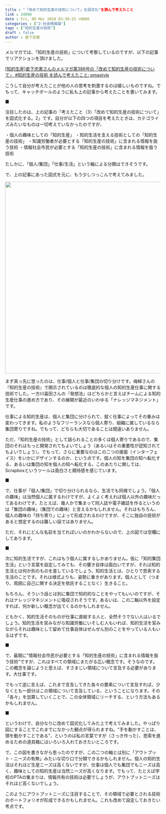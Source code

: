 ```yaml
---
title : "「改めて知的生産の技術について」を図式化"を読んで考えたこと
link : 24098
date : Fri, 09 Mar 2018 03:30:25 +0000
categories : ["2-社会情報論"]
tags : ["知的生産の技術"]
draft : false
author : 倉下忠憲
---
```


メルマガでは、「知的生産の技術」について考察しているのですが、以下の記事でリアクションを頂けました。

<a href="http://pmastyle.seesaa.net/article/457758481.html" title="[知的生産]倉下忠憲さんのメルマガ第386号の「改めて知的生産の技術について」 #知的生産の技術　を読んで考えたこと: pmastyle">[知的生産]倉下忠憲さんのメルマガ第386号の「改めて知的生産の技術について」 #知的生産の技術 を読んで考えたこと: pmastyle</a>

こうして自分が考えたことが他の人の思考を刺激するのは嬉しいものですね。でもって、キャッチボールのように私も上の記事から考えたことを書いてみます。

■

注目したのは、上の記事の「考えたこと（3）「改めて知的生産の技術について」を図式化する。2」です。自分が以下の四つの項目を考えたときは、カテゴライズみたいなものは一切考えていなかったのですが、

・個人の趣味としての「知的生産」
・知的生活を支える技術としての「知的生産の技術」
・知識労働者が必要とする「知的生産の技術」に含まれる情報を扱う技術
・情報社会市民が必要とする「知的生産の技術」に含まれる情報を扱う技術

たしかに、「個人/集団」「仕事/生活」という軸による分類はできそうです。

で、上の記事にあった図式を元に、もう少しつっこんで考えてみました。

<a href="https://rashita.net/blog/?attachment_id=24102" rel="attachment wp-att-24102"><img src="https://rashita.net/blog/wp-content/uploads/2018/03/screenshot-8.png" alt="" width="822" height="619" class="alignnone size-full wp-image-24102" /></a>

まず真っ先に思ったのは、仕事/個人と仕事/集団の切り分けです。梅棹さんの『知的生産の技術』で開示されているのは徹底的な個人の知的生産仕事に関する技術でした。一方川喜田さんの『発想法』はどちらかと言えばチームによる知的生産仕事の進め方であり、その展開が最近のいわゆる「ナレッジマネジメント」です。

仕事による知的生産は、個人と集団に分けられて、就く仕事によってその重みは変わってきます。私のようなフリーランスなら個人寄り、組織に属しているなら集団寄りですね。でもって、どちらも大切であることは間違いありません。

ただ、「知的生産の技術」として語られることの多くは個人寄りであるので、集団のそれはもっと開発されてもよいでしょう（あるいはその重要性が認知されてもよいでしょう）。でもって、さらに重要なのはこの二つの接面（インターフェイス）をいかにデザインするのか、という点です。個人の知を集団の知へ転化する、あるいは集団の知を個人の知へ転化する。このあたりに関しては、Scrapboxというツールは面白さと期待感を感じています。

■

で、仕事が「個人/集団」で切り分けられるなら、生活でも同様でしょう。「個人の趣味」は当然個人に属するわけですが、よくよく考えれば個人以外の趣味だってあるわけです。たとえば、幾人かで集まって同人誌や電子雑誌を作るというのは「集団の趣味」（集団での趣味）と言えるかもしれません。それはもちろん、個人の趣味の「持ち寄り」によって形成されるわけですが、そこに独自の技術があると想定するのは難しい話ではありません。

ただ、それにどんな名前を当てればいいのかわからないので、上の図では空欄にしてあります。

■

次に知的生活ですが、これはもう個人に属するしかありません。仮に「知的集団生活」という言葉を設定してみても、その響き自体は面白いですが、それは知的生活とは何か別のものを差しているでしょう。知的生活とは、ひとりで思索する生活のことです。それは様式よりも、姿勢に重きがあります。個人として（つまり、周囲に自己に関する決定を依託することなく）生きること。

もちろん、そういう話とは別に集団で知的的なことをやってもいいのですが、それはナレッジマネジメントに吸収されそうです。あるいは、この二軸以外を設定すれば、何か新しい概念が出てくるのかもしれません。

ともかく、知的生活そのものが仕事に直結する人と、全然そうでない人はいるでしょう。知的生活を営みながら知識労働にいそしむ人もいれば、知的生活を営みながらそれは趣味として留めて仕事自体はぜんぜん別のことをやっている人もいるはずです。

■

で、最期に"情報社会市民が必要とする「知的生産の技術」に含まれる情報を扱う技術"ですが、これはすべての領域にまたがる広い概念です。そうなのです。この概念を論じようと思えば、すさまじい領域について言及する必要があります。大仕事です。

でもって逆に言えば、これまで言及してきた各々の要素について言及すれば、少なくとも一部分はこの領域について言及している、ということになります。その「各々」を加算していくことで、この全体領域にリーチする、という方法もあるかもしれません。

■

というわけで、自分なりに改めて図式化してみた上で考えてみました。やっぱり図にすることでこれまでになかった観点が得られますね。"手を動かすことは、頭を動かすことである"、というのは私の言葉ですが（さっき作った）、思索を進めるための道具箱にはいろいろ入れておきたいところです。

で、この図を書きながら思ったのですが、この二つの軸とは別に「アウトプット・ニーズの有無」みたいな切り口で分類できるかもしれません。個人の知的生活はそれほど生産ニーズは高くないですが、仕事は個人でも集団でもニーズは高く、趣味としての知的生産は当然ニーズが高くなります。でもって、たとえば学校のPTAの集まりは、情報共有の技術は必要でしょうが、アウトプットニーズはそれほど高くないでしょう。

このようにアウトプットニーズに注目することで、その領域で必要とされる技術のポートフォリオが形成できるかもしれません。これも改めて設定しておきたい考点です。

